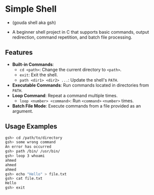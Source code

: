 # Simple Shell 
- (gouda shell aka gsh)

- A beginner shell project in C that supports basic commands, output redirection, command repetition, and batch file processing. 

## Features

- **Built-in Commands**:
  - `cd <path>`: Change the current directory to `<path>`.
  - `exit`: Exit the shell.
  - `path <dir1> <dir2> ...`: Update the shell's `PATH`.
- **Executable Commands**: Run commands located in directories from `PATH`.
- **Loop Command**: Repeat a command multiple times.
  - `loop <number> <command>`: Run `<command>` `<number>` times.
- **Batch File Mode**: Execute commands from a file provided as an argument.

## Usage Examples

```bash
gsh> cd /path/to/directory
gsh> some wrong command
An error has occurred
gsh> path /bin/ /usr/bin/
gsh> loop 3 whoami
ahmed
ahmed
ahmed
gsh> echo "Hello" > file.txt
gsh> cat file.txt
Hello
gsh> exit
```
